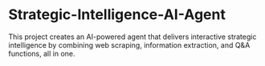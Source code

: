 # Strategic-Intelligence-AI-Agent
This project creates an AI-powered agent that delivers interactive strategic intelligence by combining web scraping, information extraction, and Q&amp;A functions, all in one.
